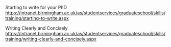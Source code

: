 


Starting to write for your PhD
https://intranet.birmingham.ac.uk/as/studentservices/graduateschool/skills/training/starting-to-write.aspx


Writing Clearly and Concisely
https://intranet.birmingham.ac.uk/as/studentservices/graduateschool/skills/training/writing-clearly-and-concisely.aspx
